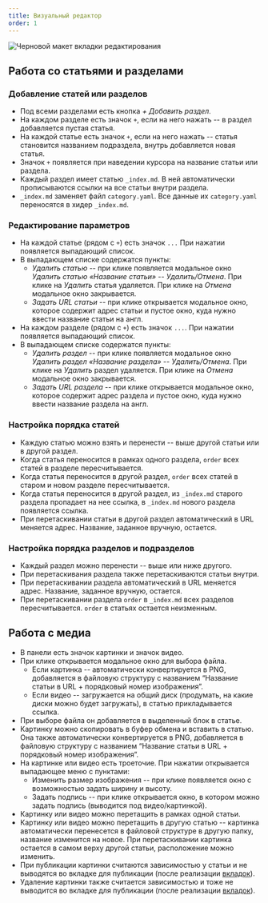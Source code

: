 ```yaml
---
title: Визуальный редактор
order: 1
---
```


![](./../../../../IDE/Q4/new/ide3.png "Черновой макет вкладки редактирования")

## Работа со статьями и разделами

### Добавление статей или разделов

-  Под всеми разделами есть кнопка *\+ Добавить раздел*.
-  На каждом разделе есть значок `+`, если на него нажать -- в раздел добавляется пустая статья.
-  На каждой статье есть значок `+`, если на него нажать -- статья становится названием подраздела, внутрь добавляется новая статья.
-  Значок `+` появляется при наведении курсора на название статьи или раздела.
-  Каждый раздел имеет статью `_index.md`. В ней автоматически прописываются ссылки на все статьи внутри раздела.
-  `_index.md` заменяет файл `category.yaml`. Все данные их `category.yaml` переносятся в хидер `_index.md`.

### Редактирование параметров

-  На каждой статье (рядом с `+`) есть значок `...` При нажатии появляется выпадающий список.
-  В выпадающем списке содержатся пункты:
   -  *Удалить статью* -- при клике появляется модальное окно *Удалить статью «Название статьи» -- Удалить/Отмена*. При клике на *Удалить* статья удаляется. При клике на *Отмена* модальное окно закрывается.
   -  *Задать URL статьи* -- при клике открывается модальное окно, которое содержит адрес статьи и пустое окно, куда нужно ввести название статьи на англ.
-  На каждом разделе (рядом с `+`) есть значок `...`. При нажатии появляется выпадающий список.
-  В выпадающем списке содержатся пункты:
   -  *Удалить раздел* -- при клике появляется модальное окно *Удалить раздел «Название раздела» -- Удалить/Отмена*. При клике на *Удалить* раздел удаляется. При клике на *Отмена* модальное окно закрывается.
   -  *Задать URL раздела* -- при клике открывается модальное окно, которое содержит адрес раздела и пустое окно, куда нужно ввести название раздела на англ.

### Настройка порядка статей

-  Каждую статью можно взять и перенести -- выше другой статьи или в другой раздел.
-  Когда статья переносится в рамках одного раздела, `order` всех статей в разделе пересчитывается.
-  Когда статья переносится в другой раздел, `order` всех статей в старом и новом разделе пересчитывается.
-  Когда статья переносится в другой раздел, из `_index.md` старого раздела пропадает на нее ссылка, в `_index.md` нового раздела появляется ссылка.
-  При перетаскивании статьи в другой раздел автоматический в URL меняется адрес. Название, заданное вручную, остается.

### Настройка порядка разделов и подразделов

-  Каждый раздел можно перенести -- выше или ниже другого.
-  При перетаскивания раздела также перетаскиваются статьи внутри.
-  При перетаскивании раздела автоматический в URL меняется адрес. Название, заданное вручную, остается.
-  При перетаскивании раздела `order` в `_index.md` всех разделов пересчитывается. `order` в статьях остается неизменным.

## Работа с медиа

-  В панели есть значок картинки и значок видео.
-  При клике открывается модальное окно для выбора файла.
   -  Если картинка -- автоматически конвертируется в PNG, добавляется в файловую структуру с названием “Название статьи в URL + порядковый номер изображения”.
   -  Если видео -- загружается на общий диск (продумать, на какие диски можно будет загружать), в статью прикладывается ссылка.
-  При выборе файла он добавляется в выделенный блок в статье.
-  Картинку можно скопировать в буфер обмена и вставить в статью. Она также автоматически конвертируется в PNG, добавляется в файловую структуру с названием “Название статьи в URL + порядковый номер изображения”.
-  На картинке или видео есть троеточие. При нажатии открывается выпадающее меню с пунктами:
   -  Изменить размер изображения -- при клике появляется окно с возможностью задать ширину и высоту.
   -  Задать подпись -- при клике открывается окно, в котором можно задать подпись (выводится под видео/картинкой).
-  Картинку или видео можно перетащить в рамках одной статьи.
-  Картинку или видео можно перетащить в другую статью -- картинка автоматически перенесется в файловой структуре в другую папку, название изменится на новое. При перетаскивании картинка остается в самом верху другой статьи, расположение можно изменить.
-  При публикации картинки считаются зависимостью у статьи и не выводятся во вкладке для публикации (после реализации [вкладок](./../../../../IDE/Q4/new/git)).
-  Удаление картинки также считается зависимостью и тоже не выводится во вкладке для публикации (после реализации [вкладок](./../../../../IDE/Q4/new/git)).